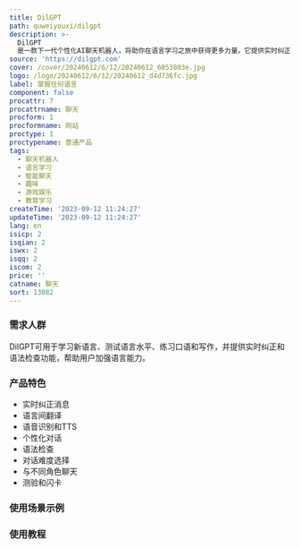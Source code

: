 ```yaml
---
title: DilGPT
path: quweiyouxi/dilgpt
description: >-
  DilGPT
  是一款下一代个性化AI聊天机器人，将助你在语言学习之旅中获得更多力量。它提供实时纠正、语言间翻译、语音识别和TTS等功能，帮助用户加速学习进程。DilGPT可用于学习、测试、练习和交流，并适用于教育、工作和个人使用。
source: 'https://dilgpt.com'
cover: /cover/20240612/6/12/20240612_6053803e.jpg
logo: /logo/20240612/6/12/20240612_d4d736fc.jpg
label: 掌握任何语言
component: false
procattr: 7
procattrname: 聊天
procform: 1
procformname: 网站
proctype: 1
proctypename: 普通产品
tags:
  - 聊天机器人
  - 语言学习
  - 智能聊天
  - 趣味
  - 游戏娱乐
  - 教育学习
createTime: '2023-09-12 11:24:27'
updateTime: '2023-09-12 11:24:27'
lang: en
isicp: 2
isqian: 2
iswx: 2
isqq: 2
iscom: 2
price: ''
catname: 聊天
sort: 13082
---
```




### 需求人群
DilGPT可用于学习新语言、测试语言水平、练习口语和写作，并提供实时纠正和语法检查功能，帮助用户加强语言能力。

### 产品特色
- 实时纠正消息
- 语言间翻译
- 语音识别和TTS
- 个性化对话
- 语法检查
- 对话难度选择
- 与不同角色聊天
- 测验和闪卡

### 使用场景示例


### 使用教程


  
